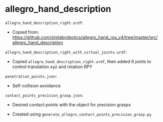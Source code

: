 # allegro_hand_description

`allegro_hand_description_right.urdf`:

- Copied from: https://github.com/simlabrobotics/allegro_hand_ros_v4/tree/master/src/allegro_hand_description

`allegro_hand_description_right_with_virtual_joints.urdf`:

- Copied `allegro_hand_description_right.urdf`, then added 6 joints to control translation xyz and rotation RPY

`penetration_points.json`:

- Self-collision avoidance

`contact_points_precision_grasp.json`:

- Desired contact points with the object for precision grasps

- Created using `generate_allegro_contact_points_precision_grasp.py`
